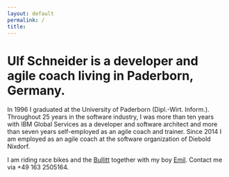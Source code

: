 ```yaml
---
layout: default
permalink: /
title:
---
```


<h1 class="fs-3 lh-1 fw-400 mrb-2"><strong>Ulf Schneider</strong> is a developer and agile coach living in Paderborn, Germany.</h1>

In 1996 I graduated at the University of Paderborn (Dipl.-Wirt. Inform.). Throughout 25 years in the software industry, I was more than ten years with IBM Global Services as a developer and software architect and more than seven years self-employed as an agile coach and trainer. Since 2014 I am employed as an agile coach at the software organization of Diebold Nixdorf. 

I am riding race bikes and the [Bullitt](/2016-10-02/) together with my boy [Emil](/2016-09-25-2/). Contact me via +49 163 2505164.
